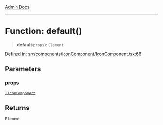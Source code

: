 [Admin Docs](/)

---

# Function: default()

> **default**(`props`): `Element`

Defined in: [src/components/IconComponent/IconComponent.tsx:66](https://github.com/PalisadoesFoundation/talawa-admin/blob/main/src/components/IconComponent/IconComponent.tsx#L66)

## Parameters

### props

[`IIconComponent`](../interfaces/IIconComponent.md)

## Returns

`Element`
